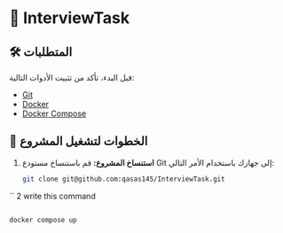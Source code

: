 # 🎤 InterviewTask

## 🛠️ المتطلبات
قبل البدء، تأكد من تثبيت الأدوات التالية:
- [Git](https://git-scm.com/)
- [Docker](https://www.docker.com/get-started)
- [Docker Compose](https://docs.docker.com/compose/)

## 🚀 الخطوات لتشغيل المشروع

1. **استنساخ المشروع:**
   قم باستنساخ مستودع Git إلى جهازك باستخدام الأمر التالي:
   ```bash
   git clone git@github.com:qasas145/InterviewTask.git
``
2 write this command
   ```bash
   
   docker compose up
